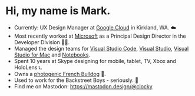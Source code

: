 # Hi, my name is Mark.

* Currently: UX Design Manager at [Google Cloud](https://cloud.google.com) in Kirkland, WA. ☁️
* Most recently worked at [Microsoft](https://github.com/microsoft) as a Principal Design Director in the Developer Division 👨‍💼.
* Managed the design teams for [Visual Studio Code](https://github.com/microsoft/vscode), [Visual Studio](https://visualstudio.microsoft.com/vs/), [Visual Studio for Mac](https://visualstudio.microsoft.com/vs/mac/) and [Notebooks](https://visualstudio.microsoft.com/vs/features/notebooks-at-microsoft/).
* Spent 10 years at Skype designing for mobile, tablet, TV, Xbox and HoloLens 📞.
* Owns a [photogenic French Bulldog](https://instagram.com/roxyfrogdog) 🐾.
* Used to work for the Backstreet Boys - seriously. 🕺
* Find me on Mastodon: <a rel="me" href="https://mastodon.design/@clocky">https://mastodon.design/@clocky</a>

